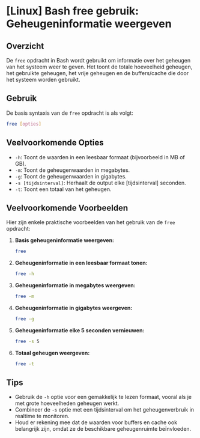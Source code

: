 # [Linux] Bash free gebruik: Geheugeninformatie weergeven

## Overzicht
De `free` opdracht in Bash wordt gebruikt om informatie over het geheugen van het systeem weer te geven. Het toont de totale hoeveelheid geheugen, het gebruikte geheugen, het vrije geheugen en de buffers/cache die door het systeem worden gebruikt.

## Gebruik
De basis syntaxis van de `free` opdracht is als volgt:

```bash
free [opties]
```

## Veelvoorkomende Opties
- `-h`: Toont de waarden in een leesbaar formaat (bijvoorbeeld in MB of GB).
- `-m`: Toont de geheugenwaarden in megabytes.
- `-g`: Toont de geheugenwaarden in gigabytes.
- `-s [tijdsinterval]`: Herhaalt de output elke [tijdsinterval] seconden.
- `-t`: Toont een totaal van het geheugen.

## Veelvoorkomende Voorbeelden
Hier zijn enkele praktische voorbeelden van het gebruik van de `free` opdracht:

1. **Basis geheugeninformatie weergeven:**
   ```bash
   free
   ```

2. **Geheugeninformatie in een leesbaar formaat tonen:**
   ```bash
   free -h
   ```

3. **Geheugeninformatie in megabytes weergeven:**
   ```bash
   free -m
   ```

4. **Geheugeninformatie in gigabytes weergeven:**
   ```bash
   free -g
   ```

5. **Geheugeninformatie elke 5 seconden vernieuwen:**
   ```bash
   free -s 5
   ```

6. **Totaal geheugen weergeven:**
   ```bash
   free -t
   ```

## Tips
- Gebruik de `-h` optie voor een gemakkelijk te lezen formaat, vooral als je met grote hoeveelheden geheugen werkt.
- Combineer de `-s` optie met een tijdsinterval om het geheugenverbruik in realtime te monitoren.
- Houd er rekening mee dat de waarden voor buffers en cache ook belangrijk zijn, omdat ze de beschikbare geheugenruimte beïnvloeden.